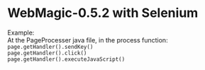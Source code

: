 # WebMagic-0.5.2 with Selenium
Example:  
 At the PageProcesser java file, in the process function:  
    ```
    page.getHandler().sendKey()
    ```  
    ```
    page.getHandler().click()
    ```  
    ```
    page.getHandler().executeJavaScript()
    ```
